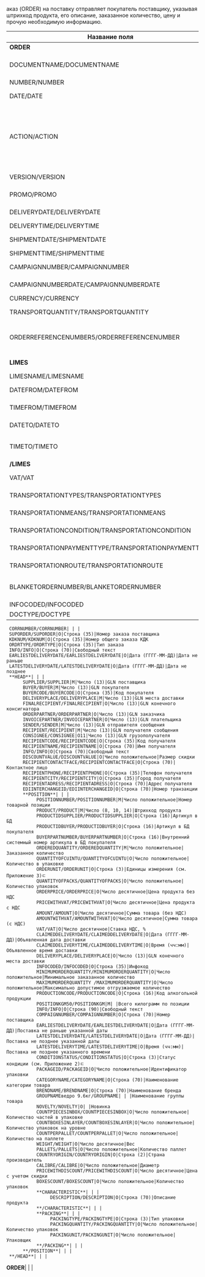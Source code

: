 
аказ (ORDER) на поставку отправляет покупатель поставщику, указывая штрихкод продукта, его описание, заказанное количество, цену и прочую необходимую информацию.

**Название поля**|**Тип**|**Формат**|**Описание**
|------------------------------------------------------------- | ------- | -------------------- | ------------------------------------------------------------------------------------------------------
**ORDER**| | |
     DOCUMENTNAME/DOCUMENTNAME|М|Число положительное|Название документа (220 —заказ)
     NUMBER/NUMBER|М|Строка (50)|Номер заказа
     DATE/DATE|М|Дата (ГГГГ-ММ-ДД)|Дата документа
     ACTION/ACTION|О|«4», «5», «27», «29»|4 — поставка изменена, 5 — замена документа, 29 — поставка принята, 27 — поставка не принята
     VERSION/VERSION|O|Число положительное|Версия заказа
     PROMO/PROMO|O|«0», «1»|Акция: 0 — нет, 1 — есть
     DELIVERYDATE/DELIVERYDATE|М|Дата (ГГГГ-ММ-ДД)|Дата поставки
     DELIVERYTIME/DELIVERYTIME|O|Время (чч:мм)|Время поставки
     SHIPMENTDATE/SHIPMENTDATE|O|Дата (ГГГГ-ММ-ДД)|Дата отгрузки6
     SHIPMENTTIME/SHIPMENTTIME|O|Время (чч:мм)|Время отгрузки
     CAMPAIGNNUMBER/CAMPAIGNNUMBER|O|Строка (70)|Номер договора на поставку
     CAMPAIGNNUMBERDATE/CAMPAIGNNUMBERDATE|O|Дата (ГГГГ-ММ-ДД)|Дата договора
     CURRENCY/CURRENCY|O|Строка (3)|Код валюты
     TRANSPORTQUANTITY/TRANSPORTQUANTITY|O|Число положительное|Количество машин
     ORDERREFERENCENUMBER5/ORDERREFERENCENUMBER| |Строка (16)|Уникальный номер заказа для отслеживания
     **LIMES**| | |Детали транспорта
          LIMESNAME/LIMESNAME|O|Строка (70)|Название рампы
          DATEFROM/DATEFROM|O|Дата (ГГГГ-ММ-ДД)|Дата прибытия транспорта
          TIMEFROM/TIMEFROM|O|Время (чч:мм)|Время прибытия транспорта
          DATETO/DATETO|O|Дата (ГГГГ-ММ-ДД)|Дата окончания отгрузки
          TIMETO/TIMETO|O|Время (чч:мм)|Время окончания отгрузки
     **/LIMES**| | |
     VAT/VAT|O|Число положительное|Ставка НДС, %
     TRANSPORTATIONTYPES/TRANSPORTATIONTYPES|O|Строка (35)|Вид транспортировки
     TRANSPORTATIONMEANS/TRANSPORTATIONMEANS|O|Строка (70)|Транспортное средство
     TRANSPORTATIONCONDITION/TRANSPORTATIONCONDITION|O|Строка (70)|Условия транспортировки
     TRANSPORTATIONPAYMENTTYPE/TRANSPORTATIONPAYMENTTYPE|O|Строка (35)|Тип оплаты доставки
     TRANSPORTATIONROUTE/TRANSPORTATIONROUTE|O|Строка (70)|Маршрут доставки
     BLANKETORDERNUMBER/BLANKETORDERNUMBER|O|Строка (35)|Номер бланкового заказа
     INFOCODED/INFOCODED|O|Строка (35)|Инфокод
     DOCTYPE/DOCTYPE|O|Строка (1)|(((



     CORRNUMBER/CORRNUMBER| | |
     SUPORDER/SUPORDER|O|Строка (35)|Номер заказа поставщика
     KDKNUM/KDKNUM|O|Строка (35)|Номер общего заказа КДК
     ORDRTYPE/ORDRTYPE|O|Строка (35)|Тип заказа
     INFO/INFO|O|Строка (70)|Свободный текст
     EARLIESTDELIVERYDATE/EARLIESTDELIVERYDATE|O|Дата (ГГГГ-ММ-ДД)|Дата не раньше
     LATESTDELIVERYDATE/LATESTDELIVERYDATE|O|Дата (ГГГГ-ММ-ДД)|Дата не позднее
     **HEAD**| | |
          SUPPLIER/SUPPLIER|M|Число (13)|GLN поставщика
          BUYER/BUYER|M|Число (13)|GLN покупателя
          BUYERCODE/BUYERCODE|O|Строка (35)|Код покупателя
          DELIVERYPLACE/DELIVERYPLACE|M|Число (13)|GLN места доставки
          FINALRECIPIENT/FINALRECIPIENT|O|Число (13)|GLN конечного консигнатора
          ORDERPARTNER/ORDERPARTNER|O|Число (13)|GLN заказчика
          INVOICEPARTNER/INVOICEPARTNER|O|Число (13)|GLN плательщика
          SENDER/SENDER|M|Число (13)|GLN отправителя сообщения
          RECIPIENT/RECIPIENT|M|Число (13)|GLN получателя сообщения
          CONSIGNEE/CONSIGNEE|О11|Число (13)|GLN грузополучателя
          RECIPIENTCODE/RECIPIENTCODE|O|Строка (35)|Код получателя
          RECIPIENTNAME/RECIPIENTNAME|O|Строка (70)|Имя получателя
          INFO/INFO|O|Строка (70)|Свободный текст
          DISCOUNTVALUE/DISCOUNTVALUE|O|Число положительное|Размер скидки
          RECIPIENTCONTACTFACE/RECIPIENTCONTACTFACE|O|Строка (70)|Контактное лицо
          RECIPIENTPHONE/RECIPIENTPHONE|O|Строка (35)|Телефон получателя
          RECIPIENTCITY/RECIPIENTCITY|O|Строка (35)|Город получателя
          RECIPIENTADRESS/RECIPIENTADRESS|O|Строка (70)|Адрес получателя
          EDIINTERCHANGEID/EDIINTERCHANGEID|O|Строка (70)|Номер транзакции
          **POSITION**| | |
               POSITIONNUMBER/POSITIONNUMBER|М|Число положительное|Номер товарной позиции
               PRODUCT/PRODUCT|M|Число (8, 10, 14)|Штрихкод продукта
               PRODUCTIDSUPPLIER/PRODUCTIDSUPPLIER|O|Строка (16)|Артикул в БД
               PRODUCTIDBUYER/PRODUCTIDBUYER|O|Строка (16)|Артикул в БД покупателя
               BUYERPARTNUMBER/BUYERPARTNUMBER|О|Строка (16)|Внутренний системный номер артикула в БД покупателя
               ORDEREDQUANTITY/ORDEREDQUANTITY|M|Число положительное|Заказанное количество
               QUANTITYOFCUINTU/QUANTITYOFCUINTU|О|Число положительное|Количество в упаковке
               ORDERUNIT/ORDERUNIT|О|Строка (3)|Единицы измерения (см. Приложение 3)ﾧ
               QUANTITYOFPACKS/QUANTITYOFPACKS|О|Число положительное|Количество упаковок
               ORDERPRICE/ORDERPRICE|O|Число десятичное|Цена продукта без НДС
               PRICEWITHVAT/PRICEWITHVAT|O|Число десятичное|Цена продукта с НДС
               AMOUNT/AMOUNT|O|Число десятичное|Сумма товара (без НДС)
               AMOUNTWITHVAT/AMOUNTWITHVAT|О|Число десятичное|Сумма товара (с НДС)
               VAT/VAT|O|Число десятичное|Ставка НДС, %
               CLAIMEDDELIVERYDATE/CLAIMEDDELIVERYDATE|O|Дата (ГГГГ-ММ-ДД)|Объявленная дата доставки
               CLAIMEDDELIVERYTIME/CLAIMEDDELIVERYTIME|O|Время (чч:мм)|Объявленное время доставки
               DELIVERYPLACE/DELIVERYPLACE|О|Число (13)|GLN конечного места доставки
               INFOCODED/INFOCODED|O|Строка (35)|Инфокод
               MINIMUMORDERQUANTITY/MINIMUMORDERQUANTITY|O|Число положительное|Минимальное заказанное количество
               MAXIMUMORDERQUANTITY /MAXIMUMORDERQUANTITY|O|Число положительное|Максимально допустимое отгрузжаемое количество
               PRODUCTIONCODE/PRODUCTIONCODE|О|Строка (16)|Код алкогольной продукции
               POSITIONKGM50/POSITIONKGM|М| |Всего килограмм по позиции
               INFO/INFO|O|Строка (90)|Свободный текст
               COMPAIGNNUMBER/COMPAIGNNUMBER|O|Строка (70)|Номер поставщика
               EARLIESTDELIVERYDATE/EARLIESTDELIVERYDATE|O|Дата (ГГГГ-ММ-ДД)|Поставка не раньше указанной даты
               LATESTDELIVERYDATE/LATESTDELIVERYDATE|O|Дата (ГГГГ-ММ-ДД)|Поставка не позднее указанной даты
               LATESTDELIVERYTIME/LATESTDELIVERYTIME|O|Время (чч:мм)|Поставка не позднее указанного времени
               CONDITIONSTATUS/CONDITIONSTATUS|О|Строка (3)|Статус кондиции (см. Приложение 2)ﾧ
               PACKAGEID/PACKAGEID|O|Число положительное|Идентификатор упаковки
               CATEGORYNAME/CATEGORYNAME|O|Строка (70)|Наименование категории товара
               BRENDNAME/BRENDNAME|O|Строка (70)|Наименование бренда
               GROUPNAMEведро 9.6кг/GROUPNAME| | |Наименование группы товара
               NOVELTY/NOVELTY|O| |Новинка
               COUNTPIECESINBOX/COUNTPIECESINBOX|O|Число положительное|Количество частей в упаковке
               COUNTBOXESINLAYER/COUNTBOXESINLAYER|O|Число положительное|Количество упаковок на уровне
               COUNTPERPALLET/COUNTPERPALLET|O|Число положительное|Количество на паллете
               WEIGHT/WEIGHT|O|Число десятичное|Вес
               PALLETS/PALLETS|O|Число положительное|Количество паллет
               COUNTRYORIGIN/COUNTRYORIGIN|О|Строка (2)|Страна производитель
               CALIBRE/CALIBRE|O|Число положительное|Диаметр
               PRICEWITHDISCOUNT/PRICEWITHDISCOUNT|O|Число десятичное|Цена с учетом скидки
               BOXESCOUNT/BOXESCOUNT|O|Число положительное|Количество упаковок
               **CHARACTERISTIC**| | |
                    DESCRIPTION/DESCRIPTION|О|Строка (70)|Описание продукта
               **/CHARACTERISTIC**| | |
               **PACKING**| | |
                    PACKINGTYPE/PACKINGTYPE|O|Строка (3)|Тип упаковки
                    PACKINGQUANTITY/PACKINGQUANTITY|O|Число положительное|Количество упаковок
                    PACKINGUNIT/PACKINGUNIT|O|Число положительное|Упаковщик
               **/PACKING**| | |
          **/POSITION**| | |
     **/HEAD**| | |
**ORDER**| | |

